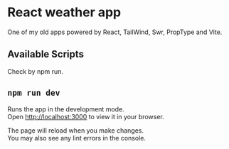 # React weather app
One of my old apps powered by React, TailWind, Swr, PropType and Vite.

## Available Scripts
Check by npm run.

## `npm run dev`
Runs the app in the development mode.\
Open [http://localhost:3000](http://localhost:3000) to view it in your browser.

The page will reload when you make changes.\
You may also see any lint errors in the console.
